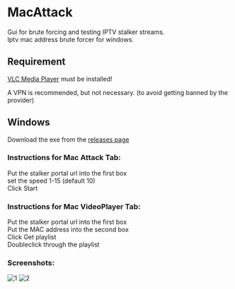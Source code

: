 # MacAttack
Gui for brute forcing and testing IPTV stalker streams.\
Iptv mac address brute forcer for windows.
&NewLine;
&NewLine;
## Requirement
[VLC Media Player](https://www.videolan.org/vlc/download-windows.html) must be installed!
&NewLine;

A VPN is recommended, but not necessary. (to avoid getting banned by the provider)\
&NewLine;
&NewLine;
## Windows
Download the exe from the [releases page](https://github.com/Evilvir-us/MacAttack/releases) 
&NewLine;
&NewLine;
### Instructions for Mac Attack Tab:
Put the stalker portal url into the first box\
set the speed 1-15 (default 10)\
Click Start
&NewLine;
&NewLine;
### Instructions for Mac VideoPlayer Tab:
Put the stalker portal url into the first box\
Put the MAC address into the second box\
Click Get playlist\
Doubleclick through the playlist

### Screenshots:
![1](https://evilvir.us/application/files/5817/3190/3286/Macattack1.png)
![2](https://evilvir.us/application/files/6717/3190/3290/Macattack2.png)
